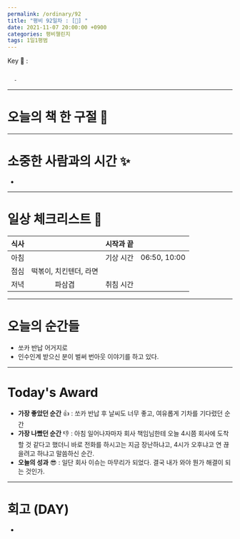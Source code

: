 ```yaml
---
permalink: /ordinary/92
title: "평비 92일차 : [🧳] "
date: 2021-11-07 20:00:00 +0900
categories: 평비챌린지
tags: 1일1평범
---  
```

Key 🔑 :  
```

  - 
```

---
# 오늘의 책 한 구절 📕

---
# 소중한 사람과의 시간 ✨
- 

---
# 일상 체크리스트 📃

| 식사 |  | 시작과 끝 |  |
|:----:|:----:|:----:|:----:|
| 아침 |  | 기상 시간 | 06:50, 10:00 |
| 점심 | 떡볶이, 치킨텐더, 라면 |  |  |
| 저녁 | 파삼겹 | 취침 시간 |  |

---
# 오늘의 순간들
- 쏘카 반납 어거지로
- 인수인계 받으신 분이 벌써 번아웃 이야기를 하고 있다.

---
# Today's Award
- **가장 좋았던 순간** 👍 : 쏘카 반납 후 날씨도 너무 좋고, 여유롭게 기차를 기다렸던 순간  
- **가장 나빴던 순간** 👎 : 아침 일어나자마자 회사 책임님한테 오늘 4시쯤 회사에 도착할 것 같다고 했더니 바로 전화를 하시고는 지금 장난하냐고, 4시가 오후냐고 연 끊을려고 하냐고 말씀하신 순간.  
- **오늘의 성과** 😎 : 일단 회사 이슈는 마무리가 되었다. 결국 내가 와야 뭔가 해결이 되는 것인가.  

---
# 회고 (DAY)
-
